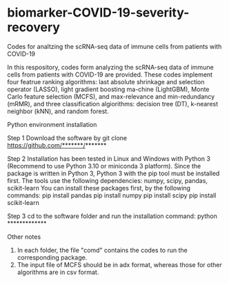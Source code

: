 # biomarker-COVID-19-severity-recovery
Codes for analtzing the scRNA-seq data of immune cells from patients with COVID-19

In this respository, codes form analyzing the scRNA-seq data of immune cells from patients with COVID-19 are provided. These codes implement four featrue ranking algorithms: last absolute shrinkage and selection operator (LASSO), light gradient boosting ma-chine (LightGBM), Monte Carlo feature selection (MCFS), and max-relevance and min-redundancy (mRMR), and three classification algiorithms: decision tree (DT), k-nearest neighbor (kNN), and random forest.


Python environment installation

Step 1 Download the software by
git clone https://github.com/*******/*******

Step 2 Installation has been tested in Linux and Windows with Python 3 (Recommend to use Python 3.10 or miniconda 3 platform).
Since the package is written in Python 3, Python 3 with the pip tool must be installed first. The tools use the following dependencies: numpy, scipy, pandas, scikit-learn You can install these packages first, by the following commands:
pip install pandas
pip install numpy
pip install scipy
pip install scikit-learn

Step 3 cd to the software folder and run the installation command:
python *************

Other notes 
1. In each folder, the file "comd" contains the codes to run the corresponding package.
2. The input file of MCFS should be in adx format, whereas those for other algorithms are in csv format.
